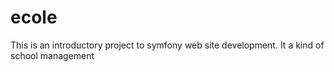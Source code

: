 # ecole
This is an introductory project to symfony web site development. It a kind of school management
